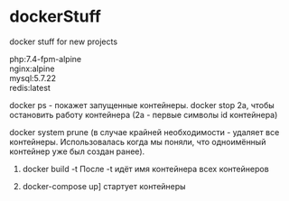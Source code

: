 # dockerStuff
docker stuff for new projects

php:7.4-fpm-alpine<br>
nginx:alpine<br>
mysql:5.7.22<br>
redis:latest<br>

docker ps - покажет запущенные контейнеры.
docker stop 2a, чтобы остановить работу контейнера (2a - первые символы id контейнера)

docker system prune (в случае крайней необходимости - удаляет все контейнеры.
Использовалась когда мы поняли, что одноимённый контейнер уже был создан ранее).

1) docker build -t
После -t идёт имя контейнера всех контейнеров

2) docker-compose up]
стартует контейнеры


